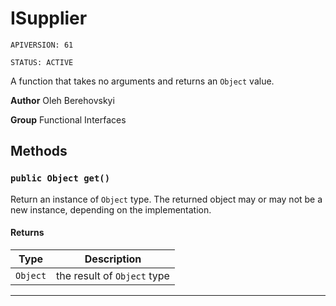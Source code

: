 # ISupplier

`APIVERSION: 61`

`STATUS: ACTIVE`

A function that takes no arguments and returns an `Object` value.


**Author** Oleh Berehovskyi


**Group** Functional Interfaces

## Methods
### `public Object get()`

Return an instance of `Object` type. The returned object may or may not be a new instance, depending on the implementation.

#### Returns

|Type|Description|
|---|---|
|`Object`|the result of `Object` type|

---
